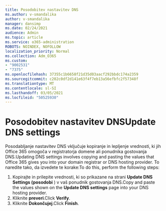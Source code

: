 ```yaml
---
title: Posodobitev nastavitev DNS
ms.author: v-smandalika
author: v-smandalika
manager: dansimp
ms.date: 02/24/2021
audience: Admin
ms.topic: article
ms.service: o365-administration
ROBOTS: NOINDEX, NOFOLLOW
localization_priority: Normal
ms.collection: Adm_O365
ms.custom:
- "9002531"
- "7375"
ms.openlocfilehash: 37355c1b6658f21d35d03aacf292bbdc174a2359
ms.sourcegitcommit: c202c0df2d141e63f4f7eb13a56efbfc2f57348f
ms.translationtype: MT
ms.contentlocale: sl-SI
ms.lasthandoff: 03/05/2021
ms.locfileid: "50525930"
---
```

# <a name="update-dns-settings"></a><span data-ttu-id="aee19-102">Posodobitev nastavitev DNS</span><span class="sxs-lookup"><span data-stu-id="aee19-102">Update DNS settings</span></span>

<span data-ttu-id="aee19-103">Posodabljanje nastavitev DNS vključuje kopiranje in lepljenje vrednosti, ki jih Office 365 omogoča v registratorja domene ali ponudnika gostovanja DNS.</span><span class="sxs-lookup"><span data-stu-id="aee19-103">Updating DNS settings involves copying and pasting the values that Office 365 gives you into your domain registrar or DNS hosting provider.</span></span> <span data-ttu-id="aee19-104">To naredite tako, da izvedete te korake:</span><span class="sxs-lookup"><span data-stu-id="aee19-104">To do this, perform the following steps:</span></span>

1. <span data-ttu-id="aee19-105">Kopirajte in prilepite vrednosti, ki so prikazane na strani **Update DNS Settings (posodobi** ) v vaš ponudnik gostovanja DNS.</span><span class="sxs-lookup"><span data-stu-id="aee19-105">Copy and paste the values shown on the **Update DNS settings** page into your DNS hosting provider.</span></span>
2. <span data-ttu-id="aee19-106">Kliknite **preveri**.</span><span class="sxs-lookup"><span data-stu-id="aee19-106">Click **Verify**.</span></span>
3. <span data-ttu-id="aee19-107">Kliknite **Dokončujej**.</span><span class="sxs-lookup"><span data-stu-id="aee19-107">Click **Finish**.</span></span>
